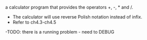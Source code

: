  a calculator program that provides the operators +, -, * and /.
  - The calculator will use reverse Polish notation instead of infix.
  - Refer to ch4.3-ch4.5
  
  -TODO: there is a running problem - need to DEBUG
